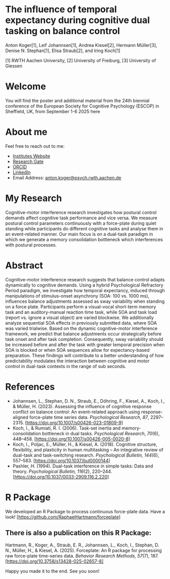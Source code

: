 # The influence of temporal expectancy during cognitive dual tasking on balance control

Anton Koger[1], Leif Johannsen[1], Andrea Kiesel[2], Hermann Müller[3], Denise N. Stephan[1], Elisa Straub[2], and Iring Koch[1]

[1] RWTH Aachen University, [2] University of Freiburg, [3] University of Giessen

# Welcome
You will find the poster and additional material from the 24th biennial conference of the European Society for Cognitive Psychology (ESCOP) in Sheffield, UK, from September 1-6 2025 here

# About me
Feel free to reach out to me:
- [Institutes Website](https://www.psych.rwth-aachen.de/cms/psy/das-institut/kognitions-und-experimentalpsychologie/team/~bbdkve/anton-koger/?allou=1) 
- [Research Gate](https://www.researchgate.net/profile/Anton-Koger) 
- [ORCID](https://orcid.org/0009-0004-6906-5184) 
- [LinkedIn](https://www.linkedin.com/in/anton-koger-70a318179/) 
- Email Address: anton.koger@psych.rwth.aachen.de 

# My Research
Cognitive-motor interference research investigates how postural control demands affect cognitive task performance and vice versa. We measure postural control parameters continuously with a force-plate during quiet standing while participants do different cognitive tasks and analyse them in an event-related manner. Our main focus is on a dual-task paradigm in which we generate a memory consolidation bottleneck which interferences with postural processes.

# Abstract
Cognitive-motor interference research suggests that balance control adapts dynamically to cognitive demands. Using a hybrid Psychological Refractory Period paradigm, we investigate how temporal expectancy, induced through manipulations of stimulus-onset asynchrony (SOA: 100 vs. 1000 ms), influences balance adjustments assessed as sway variability when standing on a force plate. Participants perform a visual-vocal short-term memory task and an auditory-manual reaction time task, while SOA and task load (report vs. ignore a visual object) are varied blockwise. We additionally analyze sequential SOA effects in previously submitted data, where SOA was varied trialwise. Based on the dynamic cognitive-motor interference framework, we predict that balance adjustments occur strategically before task onset and after task completion. Consequently, sway variability should be increased before and after the task with greater temporal precision when SOA is blocked or when SOA sequences allow for expectancy-based preparation. These findings will contribute to a better understanding of how predictability modulates the interaction between cognitive and motor control in dual-task contexts in the range of sub seconds.

# References
- Johannsen, L., Stephan, D. N., Straub, E., Döhring, F., Kiesel, A., Koch, I., & Müller, H. (2023). Assessing the influence of cognitive response conflict on balance control: An event-related approach using response-aligned force-plate time series data. *Psychological Research, 87*, 2297–2315. [https://doi.org/10.1007/s00426-023-01809-9]
- Koch, I., & Rumiati, R. I. (2006). Task-set inertia and memory-consolidation bottleneck in dual tasks. *Psychological Research, 70*(6), 448–458. [https://doi.org/10.1007/s00426-005-0020-8]
- Koch, I., Poljac, E., Müller, H., & Kiesel, A. (2018). Cognitive structure, flexibility, and plasticity in human multitasking – An integrative review of dual-task and task-switching research. *Psychological Bulletin, 144*(6), 557–583. [https://doi.org/10.1037/bul0000144]
- Pashler, H. (1994). Dual-task interference in simple tasks: Data and theory. *Psychological Bulletin, 116*(2), 220–244. [https://doi.org/10.1037/0033-2909.116.2.220]

# R Package 
We developed an R Package to process continuous force-plate data. Have a look!
[https://github.com/RaphaelHartmann/forceplate]

## There is also a publication on this R Package: 
Hartmann, R., Koger, A., Straub, E. R., Johannsen, L., Koch, I., Stephan, D. N., Müller, H., & Kiesel, A. (2025). Forceplate: An R package for processing raw force-plate time-series data. *Behavior Research Methods, 57*(7), 187. [https://doi.org/10.3758/s13428-025-02657-8]


Happy you made it to the end.
See you soon!
